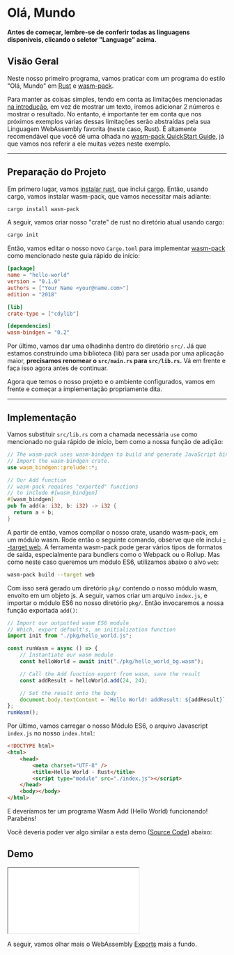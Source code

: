 # Olá, Mundo

**Antes de começar, lembre-se de conferir todas as linguagens disponíveis, clicando o seletor "Language" acima.**

## Visão Geral

Neste nosso primeiro programa, vamos praticar com um programa do estilo "Olá, Mundo" em [Rust](https://www.rust-lang.org/) e [wasm-pack](https://github.com/rustwasm/wasm-pack).

Para manter as coisas simples, tendo em conta as limitações mencionadas [na introdução](/example-redirect?exampleName=introduction&programmingLanguage=all), em vez de mostrar um texto, iremos adicionar 2 números e mostrar o resultado. No entanto, é importante ter em conta que nos próximos exemplos várias dessas limitações serão abstraídas pela sua Linguagem WebAssembly favorita (neste caso, Rust). É altamente recomendável que você dê uma olhada no [wasm-pack QuickStart Guide](https://github.com/rustwasm/wasm-pack#-quickstart-guide), já que vamos nos referir a ele muitas vezes neste exemplo.

---

## Preparação do Projeto

Em primero lugar, vamos [instalar rust](https://www.rust-lang.org/tools/install), que inclui [cargo](https://doc.rust-lang.org/cargo/index.html). Então, usando cargo, vamos instalar wasm-pack, que vamos necessitar mais adiante:

```bash
cargo install wasm-pack
```

A seguir, vamos criar nosso "crate" de rust no diretório atual usando cargo:

```bash
cargo init
```

Então, vamos editar o nosso novo `Cargo.toml` para implementar [wasm-pack](https://github.com/rustwasm/wasm-pack#-quickstart-guide) como mencionado neste guia rápido de início:

```toml
[package]
name = "hello-world"
version = "0.1.0"
authors = ["Your Name <your@name.com>"]
edition = "2018"

[lib]
crate-type = ["cdylib"]

[dependencies]
wasm-bindgen = "0.2"
```

Por último, vamos dar uma olhadinha dentro do diretório `src/`. Já que estamos construindo uma biblioteca (lib) para ser usada por uma aplicação maior, **precisamos renomear o `src/main.rs` para `src/lib.rs`.** Vá em frente e faça isso agora antes de continuar.

Agora que temos o nosso projeto e o ambiente configurados, vamos em frente e começar a implementação propriamente dita.

---

## Implementação

Vamos substituir `src/lib.rs` com a chamada necessária `use` como mencionado no guia rápido de início, bem como a nossa função de adição:

```rust
// The wasm-pack uses wasm-bindgen to build and generate JavaScript binding file.
// Import the wasm-bindgen crate.
use wasm_bindgen::prelude::*;

// Our Add function
// wasm-pack requires "exported" functions
// to include #[wasm_bindgen]
#[wasm_bindgen]
pub fn add(a: i32, b: i32) -> i32 {
  return a + b;
}
```

A partir de então, vamos compilar o nosso crate, usando wasm-pack, em um módulo wasm. Rode então o seguinte comando, observe que ele inclui [--target web](https://rustwasm.github.io/docs/wasm-pack/commands/build.html#target). A ferramenta wasm-pack pode gerar vários tipos de formatos de saída, especialmente para bundlers como o Webpack ou o Rollup. Mas como neste caso queremos um módulo ES6, utilizamos abaixo o alvo `web`:

```bash
wasm-pack build --target web
```

Com isso será gerado um diretório `pkg/` contendo o nosso módulo wasm, envolto em um objeto js. A seguir, vamos criar um arquivo `index.js`, e importar o módulo ES6 no nosso diretório `pkg/`. Então invocaremos a nossa função exportada `add()`:

```javascript
// Import our outputted wasm ES6 module
// Which, export default's, an initialization function
import init from "./pkg/hello_world.js";

const runWasm = async () => {
    // Instantiate our wasm module
    const helloWorld = await init("./pkg/hello_world_bg.wasm");

    // Call the Add function export from wasm, save the result
    const addResult = helloWorld.add(24, 24);

    // Set the result onto the body
    document.body.textContent = `Hello World! addResult: ${addResult}`;
};
runWasm();
```

Por último, vamos carregar o nosso Módulo ES6, o arquivo Javascript `index.js` no nosso `index.html`:

```html
<!DOCTYPE html>
<html>
    <head>
        <meta charset="UTF-8" />
        <title>Hello World - Rust</title>
        <script type="module" src="./index.js"></script>
    </head>
    <body></body>
</html>
```

E deveríamos ter um programa Wasm Add (Hello World) funcionando! Parabéns!

Você deveria poder ver algo similar a esta demo ([Source Code](/source-redirect?path=examples/hello-world/demo/rust)) abaixo:

## Demo

<iframe title="Rust Demo" src="/demo-redirect?example-name=hello-world"></iframe>

A seguir, vamos olhar mais o WebAssembly [Exports](/example-redirect?exampleName=exports) mais a fundo.

